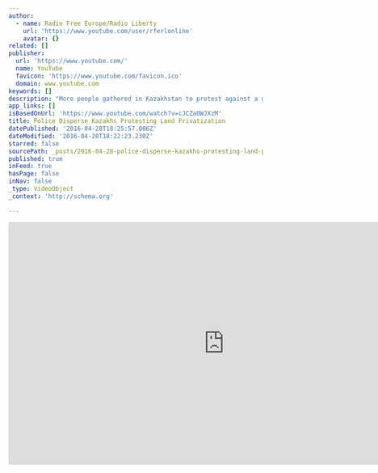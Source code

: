 ```yaml
---
author:
  - name: Radio Free Europe/Radio Liberty
    url: 'https://www.youtube.com/user/rferlonline'
    avatar: {}
related: []
publisher:
  url: 'https://www.youtube.com/'
  name: YouTube
  favicon: 'https://www.youtube.com/favicon.ico'
  domain: www.youtube.com
keywords: []
description: "More people gathered in Kazakhstan to protest against a government decision to privatize agricultural land. In the coastal town of Aktau on the Caspian Sea, police intervened and forced people to leave. (RFE/RL's Kazakh Service) Originally published at - http://www.rferl.org/media/video/kazakhstan-privatization/27704745.html"
app_links: []
isBasedOnUrl: 'https://www.youtube.com/watch?v=cJCZaOWJXzM'
title: Police Disperse Kazakhs Protesting Land Privatization
datePublished: '2016-04-28T18:25:57.006Z'
dateModified: '2016-04-28T18:22:23.230Z'
starred: false
sourcePath: _posts/2016-04-28-police-disperse-kazakhs-protesting-land-privatization.md
published: true
inFeed: true
hasPage: false
inNav: false
_type: VideoObject
_context: 'http://schema.org'

---
```

<iframe src="https://cdn.embedly.com/widgets/media.html?src=https%3A%2F%2Fwww.youtube.com%2Fembed%2FcJCZaOWJXzM%3Ffeature%3Doembed&amp;url=https%3A%2F%2Fwww.youtube.com%2Fwatch%3Fv%3DcJCZaOWJXzM&amp;image=https%3A%2F%2Fi.ytimg.com%2Fvi%2FcJCZaOWJXzM%2Fhqdefault.jpg&amp;key=b7d04c9b404c499eba89ee7072e1c4f7&amp;type=text%2Fhtml&amp;schema=youtube" width="854" height="480" scrolling="no" frameborder="0" allowfullscreen="" style=""></iframe>